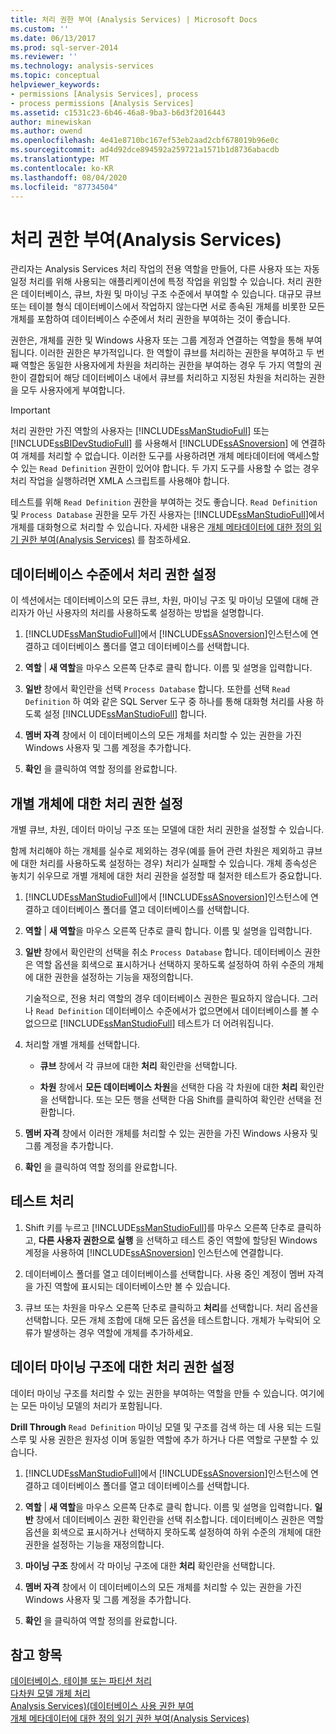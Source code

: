 ```yaml
---
title: 처리 권한 부여 (Analysis Services) | Microsoft Docs
ms.custom: ''
ms.date: 06/13/2017
ms.prod: sql-server-2014
ms.reviewer: ''
ms.technology: analysis-services
ms.topic: conceptual
helpviewer_keywords:
- permissions [Analysis Services], process
- process permissions [Analysis Services]
ms.assetid: c1531c23-6b46-46a8-9ba3-b6d3f2016443
author: minewiskan
ms.author: owend
ms.openlocfilehash: 4e41e8710bc167ef53eb2aad2cbf678019b96e0c
ms.sourcegitcommit: ad4d92dce894592a259721a1571b1d8736abacdb
ms.translationtype: MT
ms.contentlocale: ko-KR
ms.lasthandoff: 08/04/2020
ms.locfileid: "87734504"
---
```

# <a name="grant-process-permissions-analysis-services"></a>처리 권한 부여(Analysis Services)
  관리자는 Analysis Services 처리 작업의 전용 역할을 만들어, 다른 사용자 또는 자동 일정 처리를 위해 사용되는 애플리케이션에 특정 작업을 위임할 수 있습니다. 처리 권한은 데이터베이스,  큐브,  차원 및 마이닝 구조 수준에서 부여할 수 있습니다. 대규모 큐브 또는 테이블 형식 데이터베이스에서 작업하지 않는다면 서로 종속된 개체를 비롯한 모든 개체를 포함하여 데이터베이스 수준에서 처리 권한을 부여하는 것이 좋습니다.  
  
 권한은, 개체를 권한 및 Windows 사용자 또는 그룹 계정과 연결하는 역할을 통해 부여됩니다. 이러한 권한은 부가적입니다. 한 역할이 큐브를 처리하는 권한을 부여하고 두 번째 역할은 동일한 사용자에게 차원을 처리하는 권한을 부여하는 경우 두 가지 역할의 권한이 결합되어 해당 데이터베이스 내에서 큐브를 처리하고 지정된 차원을 처리하는 권한을 모두 사용자에게 부여합니다.  
  
> [!IMPORTANT]  
>  처리 권한만 가진 역할의 사용자는 [!INCLUDE[ssManStudioFull](../../includes/ssmanstudiofull-md.md)] 또는 [!INCLUDE[ssBIDevStudioFull](../../includes/ssbidevstudiofull-md.md)] 를 사용해서 [!INCLUDE[ssASnoversion](../../includes/ssasnoversion-md.md)] 에 연결하여 개체를 처리할 수 없습니다. 이러한 도구를 사용하려면 개체 메타데이터에 액세스할 수 있는 `Read Definition` 권한이 있어야 합니다. 두 가지 도구를 사용할 수 없는 경우 처리 작업을 실행하려면 XMLA 스크립트를 사용해야 합니다.  
>   
>  테스트를 위해 `Read Definition` 권한을 부여하는 것도 좋습니다. `Read Definition` 및 `Process Database` 권한을 모두 가진 사용자는 [!INCLUDE[ssManStudioFull](../../includes/ssmanstudiofull-md.md)]에서 개체를 대화형으로 처리할 수 있습니다. 자세한 내용은 [개체 메타데이터에 대한 정의 읽기 권한 부여&#40;Analysis Services&#41;](grant-read-definition-permissions-on-object-metadata-analysis-services.md) 를 참조하세요.  
  
## <a name="set-processing-permissions-at-the-database-level"></a>데이터베이스 수준에서 처리 권한 설정  
 이 섹션에서는 데이터베이스의 모든 큐브, 차원, 마이닝 구조 및 마이닝 모델에 대해 관리자가 아닌 사용자의 처리를 사용하도록 설정하는 방법을 설명합니다.  
  
1.  [!INCLUDE[ssManStudioFull](../../includes/ssmanstudiofull-md.md)]에서 [!INCLUDE[ssASnoversion](../../includes/ssasnoversion-md.md)]인스턴스에 연결하고 데이터베이스 폴더를 열고 데이터베이스를 선택합니다.  
  
2.  **역할**  |  **새 역할**을 마우스 오른쪽 단추로 클릭 합니다. 이름 및 설명을 입력합니다.  
  
3.  **일반** 창에서 확인란을 선택 `Process Database` 합니다. 또한를 선택 `Read Definition` 하 여와 같은 SQL Server 도구 중 하나를 통해 대화형 처리를 사용 하도록 설정 [!INCLUDE[ssManStudioFull](../../includes/ssmanstudiofull-md.md)] 합니다.  
  
4.  **멤버 자격** 창에서 이 데이터베이스의 모든 개체를 처리할 수 있는 권한을 가진 Windows 사용자 및 그룹 계정을 추가합니다.  
  
5.  **확인** 을 클릭하여 역할 정의를 완료합니다.  
  
## <a name="set-processing-permissions-on-individual-objects"></a>개별 개체에 대한 처리 권한 설정  
 개별 큐브, 차원, 데이터 마이닝 구조 또는 모델에 대한 처리 권한을 설정할 수 있습니다.  
  
 함께 처리해야 하는 개체를 실수로 제외하는 경우(예를 들어 관련 차원은 제외하고 큐브에 대한 처리를 사용하도록 설정하는 경우) 처리가 실패할 수 있습니다. 개체 종속성은 놓치기 쉬우므로 개별 개체에 대한 처리 권한을 설정할 때 철저한 테스트가 중요합니다.  
  
1.  [!INCLUDE[ssManStudioFull](../../includes/ssmanstudiofull-md.md)]에서 [!INCLUDE[ssASnoversion](../../includes/ssasnoversion-md.md)]인스턴스에 연결하고 데이터베이스 폴더를 열고 데이터베이스를 선택합니다.  
  
2.  **역할**  |  **새 역할**을 마우스 오른쪽 단추로 클릭 합니다. 이름 및 설명을 입력합니다.  
  
3.  **일반** 창에서 확인란의 선택을 취소 `Process Database` 합니다. 데이터베이스 권한은 역할 옵션을 회색으로 표시하거나 선택하지 못하도록 설정하여 하위 수준의 개체에 대한 권한을 설정하는 기능을 재정의합니다.  
  
     기술적으로, 전용 처리 역할의 경우 데이터베이스 권한은 필요하지 않습니다. 그러나 `Read Definition` 데이터베이스 수준에서가 없으면에서 데이터베이스를 볼 수 없으므로 [!INCLUDE[ssManStudioFull](../../includes/ssmanstudiofull-md.md)] 테스트가 더 어려워집니다.  
  
4.  처리할 개별 개체를 선택합니다.  
  
    -   **큐브** 창에서 각 큐브에 대한 **처리** 확인란을 선택합니다.  
  
    -   **차원** 창에서 **모든 데이터베이스 차원**을 선택한 다음 각 차원에 대한 **처리** 확인란을 선택합니다. 또는 모든 행을 선택한 다음 Shift를 클릭하여 확인란 선택을 전환합니다.  
  
5.  **멤버 자격** 창에서 이러한 개체를 처리할 수 있는 권한을 가진 Windows 사용자 및 그룹 계정을 추가합니다.  
  
6.  **확인** 을 클릭하여 역할 정의를 완료합니다.  
  
## <a name="test-processing"></a>테스트 처리  
  
1.  Shift 키를 누르고 [!INCLUDE[ssManStudioFull](../../includes/ssmanstudiofull-md.md)]를 마우스 오른쪽 단추로 클릭하고, **다른 사용자 권한으로 실행** 을 선택하고 테스트 중인 역할에 할당된 Windows 계정을 사용하여 [!INCLUDE[ssASnoversion](../../includes/ssasnoversion-md.md)] 인스턴스에 연결합니다.  
  
2.  데이터베이스 폴더를 열고 데이터베이스를 선택합니다. 사용 중인 계정이 멤버 자격을 가진 역할에 표시되는 데이터베이스만 볼 수 있습니다.  
  
3.  큐브 또는 차원을 마우스 오른쪽 단추로 클릭하고 **처리**를 선택합니다. 처리 옵션을 선택합니다. 모든 개체 조합에 대해 모든 옵션을 테스트합니다. 개체가 누락되어 오류가 발생하는 경우 역할에 개체를 추가하세요.  
  
## <a name="set-processing-permissions-on-a-data-mining-structure"></a>데이터 마이닝 구조에 대한 처리 권한 설정  
 데이터 마이닝 구조를 처리할 수 있는 권한을 부여하는 역할을 만들 수 있습니다. 여기에는 모든 마이닝 모델의 처리가 포함됩니다.  
  
 **Drill Through** `Read Definition` 마이닝 모델 및 구조를 검색 하는 데 사용 되는 드릴스루 및 사용 권한은 원자성 이며 동일한 역할에 추가 하거나 다른 역할로 구분할 수 있습니다.  
  
1.  [!INCLUDE[ssManStudioFull](../../includes/ssmanstudiofull-md.md)]에서 [!INCLUDE[ssASnoversion](../../includes/ssasnoversion-md.md)]인스턴스에 연결하고 데이터베이스 폴더를 열고 데이터베이스를 선택합니다.  
  
2.  **역할**  |  **새 역할**을 마우스 오른쪽 단추로 클릭 합니다. 이름 및 설명을 입력합니다. **일반** 창에서 데이터베이스 권한 확인란을 선택 취소합니다. 데이터베이스 권한은 역할 옵션을 회색으로 표시하거나 선택하지 못하도록 설정하여 하위 수준의 개체에 대한 권한을 설정하는 기능을 재정의합니다.  
  
3.  **마이닝 구조** 창에서 각 마이닝 구조에 대한 **처리** 확인란을 선택합니다.  
  
4.  **멤버 자격** 창에서 이 데이터베이스의 모든 개체를 처리할 수 있는 권한을 가진 Windows 사용자 및 그룹 계정을 추가합니다.  
  
5.  **확인** 을 클릭하여 역할 정의를 완료합니다.  
  
## <a name="see-also"></a>참고 항목  
 [데이터베이스, 테이블 또는 파티션 처리](../tabular-models/process-database-table-or-partition-analysis-services.md)   
 [다차원 모델 개체 처리](processing-a-multidimensional-model-analysis-services.md)   
 [Analysis Services&#41;&#40;데이터베이스 사용 권한 부여](grant-database-permissions-analysis-services.md)   
 [개체 메타데이터에 대한 정의 읽기 권한 부여&#40;Analysis Services&#41;](grant-read-definition-permissions-on-object-metadata-analysis-services.md)  
  
  
